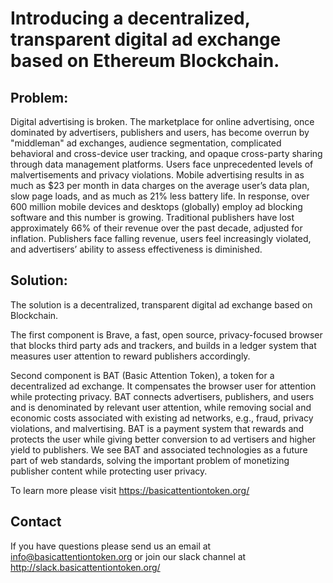 # Introducing a decentralized, transparent digital ad exchange based on Ethereum Blockchain. #

## Problem: ##

Digital advertising is broken. The marketplace for online advertising, once dominated by advertisers, publishers and users, has become overrun by "middleman" ad exchanges,  audience  segmentation,  complicated  behavioral  and  cross-device  user tracking,  and  opaque  cross-party  sharing  through  data  management  platforms. Users  face  unprecedented  levels  of  malvertisements  and  privacy  violations.   Mobile advertising results in as much as $23 per month in data charges on the average
user’s data plan, slow page loads, and as much as 21% less battery life.  In response, over 600 million mobile devices and desktops (globally) employ ad blocking software and this number is growing.  Traditional publishers have lost approximately 66% of their revenue over the past decade, adjusted for inflation.  Publishers face falling  revenue,  users  feel  increasingly  violated,  and  advertisers’  ability  to  assess effectiveness is diminished.  

## Solution: ##

The solution is a decentralized, transparent digital ad exchange based on Blockchain.  

The first component is Brave, a fast, open source, privacy-focused browser that blocks third party ads and trackers, and builds in a ledger system that measures user attention to reward publishers accordingly.  

Second component is BAT (Basic Attention Token),  a token for a decentralized ad exchange.  It compensates the browser user for attention while protecting privacy. BAT  connects  advertisers,  publishers,  and  users  and  is  denominated  by  relevant user attention, while removing social and economic costs associated with existing
ad networks, e.g., fraud, privacy violations, and malvertising.  BAT is a payment system  that  rewards  and  protects  the  user  while  giving  better  conversion  to  ad vertisers and higher yield to publishers.  We see BAT and associated technologies as  a  future  part  of  web  standards,  solving  the  important  problem  of  monetizing publisher content while protecting user privacy.


To learn more please visit https://basicattentiontoken.org/


## Contact ##
If you have questions please send us an email at info@basicattentiontoken.org or join our slack channel at http://slack.basicattentiontoken.org/

